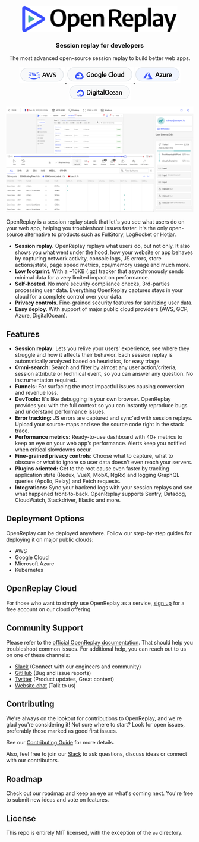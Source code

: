 <p align="center">
  <a href="https://openreplay.com">
    <img src="static/logo.svg" height="70">
  </a>
</p>

<h3 align="center">Session replay for developers</h3>
<p align="center">The most advanced open-source session replay to build better web apps.</p>

<p align="center">
  <a href="https://docs.openreplay.com/deployment/deploy-aws">
    <img src="static/deploy-aws.png" height="44"/>
  </a>

  <a href="https://docs.openreplay.com/deployment/deploy-gcp">
    <img src="static/deploy-gcp.png" height="44" />
  </a>

  <a href="https://docs.openreplay.com/deployment/deploy-azure">
    <img src="static/deploy-azure.png" height="44" />
  </a>

  <a href="https://docs.openreplay.com/deployment/deploy-digitalocean">
    <img src="static/deploy-do.png" height="44" />
  </a>
</p>

<p align="center">
  <a href="https://openreplay.com">
    <img src="static/replayer.png">
  </a>
</p>

OpenReplay is a session replay stack that let's you see what users do on your web app, helping you troubleshoot issues faster. It's the only open-source alternative to products such as FullStory, LogRocket or Hotjar.

- **Session replay.** OpenReplay replays what users do, but not only. It also shows you what went under the hood, how your website or app behaves by capturing network activity, console logs, JS errors, store actions/state, page speed metrics, cpu/memory usage and much more.
- **Low footprint**. With a ~16KB (.gz) tracker that asynchronously sends minimal data for a very limited impact on performance.
- **Self-hosted**. No more security compliance checks, 3rd-parties processing user data. Everything OpenReplay captures stays in your cloud for a complete control over your data.
- **Privacy controls**. Fine-grained security features for sanitizing user data.
- **Easy deploy**. With support of major public cloud providers (AWS, GCP, Azure, DigitalOcean).

## Features

- **Session replay:** Lets you relive your users' experience, see where they struggle and how it affects their behavior. Each session replay is automatically analyzed based on heuristics, for easy triage.
- **Omni-search:** Search and filter by almost any user action/criteria, session attribute or technical event, so you can answer any question. No instrumentation required.
- **Funnels:** For surfacing the most impactful issues causing conversion and revenue loss.
- **DevTools:** It's like debugging in your own browser. OpenReplay provides you with the full context so you can instantly reproduce bugs and understand performance issues.
- **Error tracking:** JS errors are captured and sync'ed with session replays. Upload your source-maps and see the source code right in the stack trace.
- **Performance metrics:** Ready-to-use dashboard with 40+ metrics to keep an eye on your web app's performance. Alerts keep you notified when critical slowdowns occur.
- **Fine-grained privacy controls:** Choose what to capture, what to obscure or what to ignore so user data doesn't even reach your servers.
- **Plugins oriented:** Get to the root cause even faster by tracking application state (Redux, VueX, MobX, NgRx) and logging GraphQL queries (Apollo, Relay) and Fetch requests.
- **Integrations:** Sync your backend logs with your session replays and see what happened front-to-back. OpenReplay supports Sentry, Datadog, CloudWatch, Stackdriver, Elastic and more.

## Deployment Options

OpenReplay can be deployed anywhere. Follow our step-by-step guides for deploying it on major public clouds:

- AWS
- Google Cloud
- Microsoft Azure
- Kubernetes

## OpenReplay Cloud

For those who want to simply use OpenReplay as a service, [sign up](https://asayer.io/register.html) for a free account on our cloud offering.

## Community Support

Please refer to the [official OpenReplay documentation](https://docs.openreplay.com/). That should help you troubleshoot common issues. For additional help, you can reach out to us on one of these channels:

- [Slack](https://slack.openreplay.com) (Connect with our engineers and community)
- [GitHub](https://github.com/openreplay) (Bug and issue reports)
- [Twitter](https://twitter.com/OpenReplayHQ) (Product updates, Great content)
- [Website chat](https://openreplay.com) (Talk to us)

## Contributing

We're always on the lookout for contributions to OpenReplay, and we're glad you're considering it! Not sure where to start? Look for open issues, preferably those marked as good first issues.

See our [Contributing Guide](CONTRIBUTING.md) for more details.

Also, feel free to join our [Slack](https://slack.openreplay.com) to ask questions, discuss ideas or connect with our  contributors.

## Roadmap

Check out our roadmap and keep an eye on what's coming next. You're free to submit new ideas and vote on features.

## License

This repo is entirely MIT licensed, with the exception of the `ee` directory.
